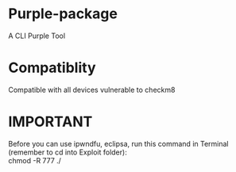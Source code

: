 # Purple-package

A CLI Purple Tool

# Compatiblity
Compatible with all devices vulnerable to checkm8

# IMPORTANT
Before you can use ipwndfu, eclipsa, run this command in Terminal (remember to cd into Exploit folder): <br /> chmod -R 777 ./

